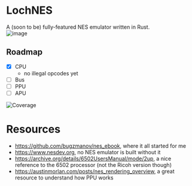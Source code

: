 # LochNES
A (soon to be) fully-featured NES emulator written in Rust.   
![image](https://github.com/user-attachments/assets/25162313-0c4f-4747-91c9-1eb85921c5c6)


## Roadmap
- [X] CPU
  - no illegal opcodes yet
- [ ] Bus
- [ ] PPU
- [ ] APU

![Coverage](https://img.shields.io/badge/coverage-85%25-brightgreen)

# Resources
- https://github.com/bugzmanov/nes_ebook, where it all started for me
- https://www.nesdev.org, no NES emulator is built without it
- https://archive.org/details/6502UsersManual/mode/2up, a nice reference to the 6502 processor (not the Ricoh version though)
- https://austinmorlan.com/posts/nes_rendering_overview, a great resource to understand how PPU works
